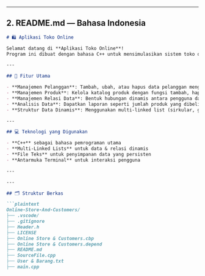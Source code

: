 
---

## 2. **README.md — Bahasa Indonesia**

```markdown
# 🛍️ Aplikasi Toko Online

Selamat datang di **Aplikasi Toko Online**!  
Program ini dibuat dengan bahasa C++ untuk mensimulasikan sistem toko online, memungkinkan Anda mengelola data pelanggan, produk, serta hubungan pembeliannya secara dinamis. Proyek ini menggabungkan pemrograman praktis dan pengelolaan data nyata untuk meningkatkan pengalaman belajar Anda. 🚀

---

## 🌟 Fitur Utama

- **Manajemen Pelanggan**: Tambah, ubah, atau hapus data pelanggan menggunakan operasi linked list.
- **Manajemen Produk**: Kelola katalog produk dengan fungsi tambah, hapus, dan pencarian yang mudah.
- **Manajemen Relasi Data**: Bentuk hubungan dinamis antara pengguna dan produk untuk mensimulasikan pembelian.
- **Analisis Data**: Dapatkan laporan seperti jumlah produk yang dibeli user atau siapa saja pembeli suatu produk.
- **Struktur Data Dinamis**: Menggunakan multi-linked list (sirkular, ganda, dan relasi) untuk pengelolaan data yang efisien.

---

## 💻 Teknologi yang Digunakan

- **C++** sebagai bahasa pemrograman utama
- **Multi-Linked Lists** untuk data & relasi dinamis
- **File Teks** untuk penyimpanan data yang persisten
- **Antarmuka Terminal** untuk interaksi pengguna

---

---

## 🗂️ Struktur Berkas

```plaintext
Online-Store-And-Customers/
├── .vscode/
├── .gitignore
├── Header.h
├── LICENSE
├── Online Store & Customers.cbp
├── Online Store & Customers.depend
├── README.md
├── SourceFile.cpp
├── User & Barang.txt
├── main.cpp
